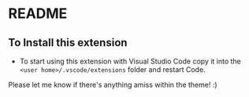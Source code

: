 # README
## To Install this extension

- To start using this extension with Visual Studio Code copy it into the `<user home>/.vscode/extensions` folder and restart Code.

Please let me know if there's anything amiss within the theme! :)

